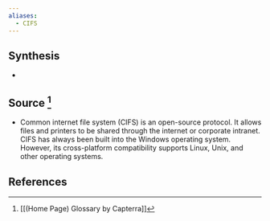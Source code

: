 ```yaml
---
aliases:
  - CIFS
---
```

## Synthesis
- 
## Source [^1]
- Common internet file system (CIFS) is an open-source protocol. It allows files and printers to be shared through the internet or corporate intranet. CIFS has always been built into the Windows operating system. However, its cross-platform compatibility supports Linux, Unix, and other operating systems.
## References

[^1]: [[(Home Page) Glossary by Capterra]]